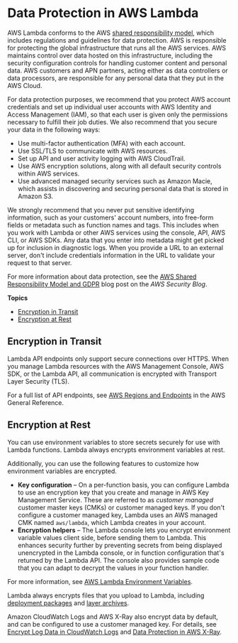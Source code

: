 # Data Protection in AWS Lambda<a name="security-dataprotection"></a>

AWS Lambda conforms to the AWS [shared responsibility model](http://aws.amazon.com/compliance/shared-responsibility-model/), which includes regulations and guidelines for data protection\. AWS is responsible for protecting the global infrastructure that runs all the AWS services\. AWS maintains control over data hosted on this infrastructure, including the security configuration controls for handling customer content and personal data\. AWS customers and APN partners, acting either as data controllers or data processors, are responsible for any personal data that they put in the AWS Cloud\. 

For data protection purposes, we recommend that you protect AWS account credentials and set up individual user accounts with AWS Identity and Access Management \(IAM\), so that each user is given only the permissions necessary to fulfill their job duties\. We also recommend that you secure your data in the following ways:
+ Use multi\-factor authentication \(MFA\) with each account\.
+ Use SSL/TLS to communicate with AWS resources\.
+ Set up API and user activity logging with AWS CloudTrail\.
+ Use AWS encryption solutions, along with all default security controls within AWS services\.
+ Use advanced managed security services such as Amazon Macie, which assists in discovering and securing personal data that is stored in Amazon S3\.

We strongly recommend that you never put sensitive identifying information, such as your customers' account numbers, into free\-form fields or metadata such as function names and tags\. This includes when you work with Lambda or other AWS services using the console, API, AWS CLI, or AWS SDKs\. Any data that you enter into metadata might get picked up for inclusion in diagnostic logs\. When you provide a URL to an external server, don't include credentials information in the URL to validate your request to that server\.

For more information about data protection, see the [AWS Shared Responsibility Model and GDPR](http://aws.amazon.com/blogs/security/the-aws-shared-responsibility-model-and-gdpr/) blog post on the *AWS Security Blog*\.

**Topics**
+ [Encryption in Transit](#security-privacy-intransit)
+ [Encryption at Rest](#security-privacy-atrest)

## Encryption in Transit<a name="security-privacy-intransit"></a>

Lambda API endpoints only support secure connections over HTTPS\. When you manage Lambda resources with the AWS Management Console, AWS SDK, or the Lambda API, all communication is encrypted with Transport Layer Security \(TLS\)\.

For a full list of API endpoints, see [AWS Regions and Endpoints](https://docs.aws.amazon.com/general/latest/gr/rande.html) in the AWS General Reference\.

## Encryption at Rest<a name="security-privacy-atrest"></a>

You can use environment variables to store secrets securely for use with Lambda functions\. Lambda always encrypts environment variables at rest\.

Additionally, you can use the following features to customize how environment variables are encrypted\.
+ **Key configuration** – On a per\-function basis, you can configure Lambda to use an encryption key that you create and manage in AWS Key Management Service\. These are referred to as *customer managed* customer master keys \(CMKs\) or customer managed keys\. If you don't configure a customer managed key, Lambda uses an AWS managed CMK named `aws/lambda`, which Lambda creates in your account\.
+ **Encryption helpers** – The Lambda console lets you encrypt environment variable values client side, before sending them to Lambda\. This enhances security further by preventing secrets from being displayed unencrypted in the Lambda console, or in function configuration that's returned by the Lambda API\. The console also provides sample code that you can adapt to decrypt the values in your function handler\.

For more information, see [AWS Lambda Environment Variables](configuration-envvars.md)\.

Lambda always encrypts files that you upload to Lambda, including [deployment packages](gettingstarted-features.md#gettingstarted-features-package) and [layer archives](configuration-layers.md)\.

Amazon CloudWatch Logs and AWS X\-Ray also encrypt data by default, and can be configured to use a customer managed key\. For details, see [Encrypt Log Data in CloudWatch Logs](https://docs.aws.amazon.com/AmazonCloudWatch/latest/logs/encrypt-log-data-kms.html) and [Data Protection in AWS X\-Ray](https://docs.aws.amazon.com/xray/latest/devguide/xray-console-encryption.html)\.